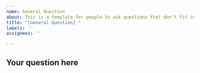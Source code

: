 ```yaml
---
name: General Question
about: This is a template for people to ask questions that don't fit into any other issue categories
title: "[General Question] "
labels: ''
assignees: ''

---
```


## Your question here

<!--
Make sure to provide enough context. If you have spoken to a team member please mention them here.
Add any items (screenshots etc) that will help.
-->
